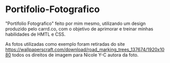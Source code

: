 # Portifolio-Fotografico
"Portifolio Fotografico" feito por mim mesmo, utilizando um design produzido pelo carrd.co, com o objetivo de aprimorar e treinar minhas habilidades de HMTL e CSS.

As fotos utilizadas como exemplo foram retiradas do site https://wallpaperscraft.com/download/road_marking_trees_137674/1920x1080 todos os direitos de imagem para Nicole Y-C autora da foto. 
